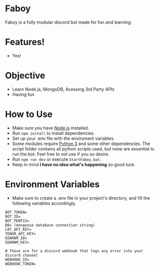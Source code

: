 # Faboy

Faboy is a fully modular discord bot made for fun and learning. 

# Features!

  - Yes!

# Objective
  
  - Learn Node.js, MongoDB, Acessing 3rd Party APIs
  - Having fun

# How to Use

  - Make sure you have [Node.js](https://nodejs.org/en/) installed.
  - Run `npm install` to install dependencies.
  - Set up your .env file with the enviroment variables. 
  - Some modules require [Python 3](https://www.python.org/downloads/) and some other dependencies. The script folder contains all python scripts used, but none are essential to run the bot. Feel free to not use if you so desire.
  - Run `npm run dev` or execute `StartFaboy.bat`.
  - Keep in mind **I have no idea what's happening** so good luck.

# Environment Variables
  - Make sure to create a .env file in your project's directory, and fill the following variables accordingly.
```
BOT_TOKEN=
BOT_ID=
BOT_PERFIX=
DB= (mongoose database connection string)
CAT_API_KEY=
TENOR_API_KEY=
EDAMAM_ID=
EDAMAM_KEY=	

# These are for a discord webhook that logs any error into your discord channel
WEBHOOK_ID=
WEBHOOK_TOKEN=
```
